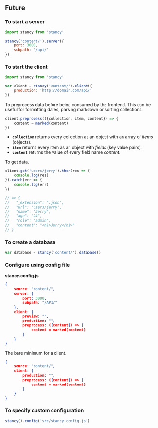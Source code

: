 ## Future

### To start a server

```js
import stancy from 'stancy'

stancy('content/').server({
    port: 3000,
    subpath: '/api/'
})
```

### To start the client

```js
import stancy from 'stancy'

var client = stancy('content/').client({
    production: 'http://domain.com/api/'
})
```

To preprocess data before being consumed by the frontend. This can be useful for formatting dates, parsing markdown or sorting collections.

```js
client.preprocess(({collection, item, content}) => {
    content = marked(content)
})
```

- __`collection`__ returns every collection as an object with an array of _items_ (objects).
- __`item`__ returns every item as an object with _fields_ (key value pairs).
- __`content`__ returns the value of every field name _content_.

To get data.

```js
client.get('users/jerry').then(res => {
    console.log(res)
}).catch(err => { 
    console.log(err)
})

// => {
//   "_extension": ".json",
//   "url": 'users/jerry',
//   "name": "Jerry",
//   "age": "24",
//   "role": "admin",
//   "content": "<h1>Jerry</h1>"
// }
```

### To create a database

```js
var database = stancy('content/').database()
```

### Configure using config file

__stancy.config.js__

```json
{
    source: "content/",
    server: {
        port: 3000,
        subpath: "/API/"
    },
    client: {
        preview: "",
        production: "",
        preprocess: ({content}) => {
            content = marked(content)
        }
    }
}
```

The bare minimum for a client.

```json
{
    source: "content/",
    client: {
        production: "",
        preprocess: ({content}) => {
            content = marked(content)
        }
    }
}
```

### To specify custom configuration

```js
stancy().config('src/stancy.config.js')
```


